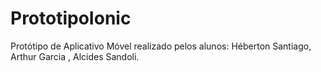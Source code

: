 # PrototipoIonic
Protótipo de Aplicativo Móvel realizado pelos alunos: Héberton Santiago, Arthur Garcia , Alcides Sandoli.
